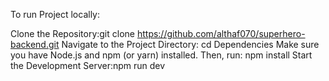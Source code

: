 To run Project locally:

Clone the Repository:git clone https://github.com/althaf070/superhero-backend.git Navigate to the Project Directory: cd Dependencies Make sure you have Node.js and npm (or yarn) installed. Then, run: npm install Start the Development Server:npm run dev

